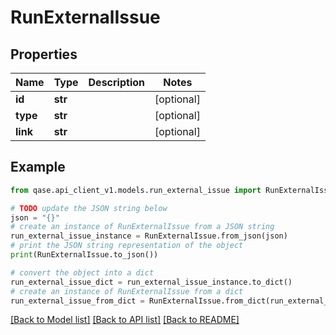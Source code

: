 # RunExternalIssue


## Properties

Name | Type | Description | Notes
------------ | ------------- | ------------- | -------------
**id** | **str** |  | [optional] 
**type** | **str** |  | [optional] 
**link** | **str** |  | [optional] 

## Example

```python
from qase.api_client_v1.models.run_external_issue import RunExternalIssue

# TODO update the JSON string below
json = "{}"
# create an instance of RunExternalIssue from a JSON string
run_external_issue_instance = RunExternalIssue.from_json(json)
# print the JSON string representation of the object
print(RunExternalIssue.to_json())

# convert the object into a dict
run_external_issue_dict = run_external_issue_instance.to_dict()
# create an instance of RunExternalIssue from a dict
run_external_issue_from_dict = RunExternalIssue.from_dict(run_external_issue_dict)
```
[[Back to Model list]](../README.md#documentation-for-models) [[Back to API list]](../README.md#documentation-for-api-endpoints) [[Back to README]](../README.md)


